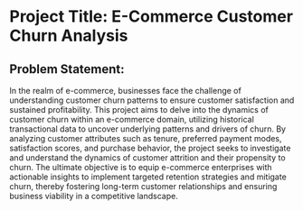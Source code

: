 # **Project Title: E-Commerce Customer Churn Analysis**

## Problem Statement:
 In the realm of e-commerce, businesses face the challenge of understanding customer
 churn patterns to ensure customer satisfaction and sustained profitability. This project
 aims to delve into the dynamics of customer churn within an e-commerce domain,
 utilizing historical transactional data to uncover underlying patterns and drivers of churn.
 By analyzing customer attributes such as tenure, preferred payment modes, satisfaction
 scores, and purchase behavior, the project seeks to investigate and understand the
 dynamics of customer attrition and their propensity to churn. The ultimate objective is to
 equip e-commerce enterprises with actionable insights to implement targeted retention
 strategies and mitigate churn, thereby fostering long-term customer relationships and
 ensuring business viability in a competitive landscape.

